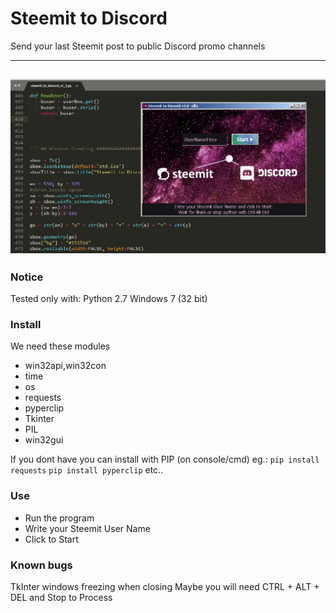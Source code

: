 # Steemit to Discord
Send your last Steemit post to public Discord promo channels

---

![cover](https://github.com/murattatar/Steemit-to-Discord/blob/master/uu-std.jpg?raw=true)
---

### Notice
Tested only with:
Python 2.7
Windows 7 (32 bit)

### Install
We need these modules
* win32api,win32con
* time
* os
* requests
* pyperclip
* Tkinter
* PIL
* win32gui

If you dont have you can install with PIP (on console/cmd)
eg.: 
<code>pip install requests</code> 
<code>pip install pyperclip</code>
etc..

### Use
* Run the program
* Write your Steemit User Name
* Click to Start

### Known bugs
TkInter windows freezing when closing
Maybe you will need CTRL + ALT + DEL and Stop to Process

